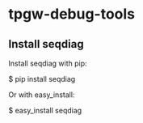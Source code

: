 # tpgw-debug-tools

Install seqdiag
------------------
Install seqdiag with pip:

$ pip install seqdiag

Or with easy_install:

$ easy_install seqdiag

